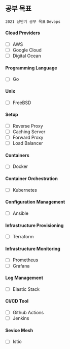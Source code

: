 ## 공부 목표 

`2021 상반기 공부 목표` `Devops`   

#### Cloud Providers  
 - [ ] AWS  
 - [ ] Google Cloud    
 - [ ] Digital Ocean
  
#### Programming Language  
 - [ ] Go  
   
#### Unix  
 - [ ] FreeBSD  
    
#### Setup
 - [ ] Reverse Proxy  
 - [ ] Caching Server   
 - [ ] Forward Proxy    
 - [ ] Load Balancer  
    
#### Containers  
 - [ ] Docker  
    
#### Container Orchestration  
 - [ ] Kubernetes    
     
#### Configuration Management   
 - [ ] Ansible  
     
#### Infrastructure Provisioning    
 - [ ] Terraform  
  
#### Infrastructure Monitoring  
 - [ ] Prometheus  
 - [ ] Grafana  
 
#### Log Management
 - [ ] Elastic Stack  
 
#### CI/CD Tool  
 - [ ] Github Actions  
 - [ ] Jenkins  
   
#### Sevice Mesh  
 - [ ] Istio  
